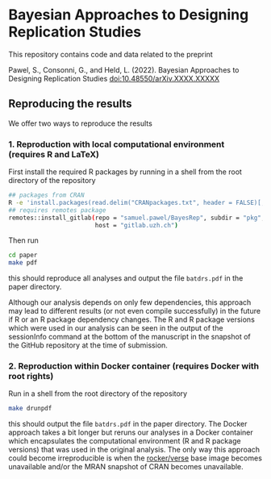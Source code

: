 # Bayesian Approaches to Designing Replication Studies

This repository contains code and data related to the preprint

Pawel, S., Consonni, G., and Held, L. (2022). Bayesian Approaches to Designing
Replication Studies
[doi:10.48550/arXiv.XXXX.XXXXX](https://doi.org/10.48550/arXiv.XXXX.XXXX)

## Reproducing the results

We offer two ways to reproduce the results

### 1. Reproduction with local computational environment (requires R and LaTeX)

First install the required R packages by running in a shell from the root
directory of the repository

``` sh
## packages from CRAN
R -e 'install.packages(read.delim("CRANpackages.txt", header = FALSE)[,1])'
## requires remotes package
remotes::install_gitlab(repo = "samuel.pawel/BayesRep", subdir = "pkg",
                        host = "gitlab.uzh.ch")

```

Then run

``` sh
cd paper
make pdf
```

this should reproduce all analyses and output the file `batdrs.pdf` in the paper
directory.

Although our analysis depends on only few dependencies, this approach may lead
to different results (or not even compile successfully) in the future if R or an
R package dependency changes. The R and R package versions which were used in
our analysis can be seen in the output of the sessionInfo command at the bottom
of the manuscript in the snapshot of the GitHub repository at the time of
submission.

### 2. Reproduction within Docker container (requires Docker with root rights)

Run in a shell from the root directory of the repository

``` sh
make drunpdf
```

this should output the file `batdrs.pdf` in the paper directory. The Docker
approach takes a bit longer but reruns our analyses in a Docker container which
encapsulates the computational environment (R and R package versions) that was
used in the original analysis. The only way this approach could become
irreproducible is when the [rocker/verse](https://hub.docker.com/r/rocker/verse)
base image becomes unavailable and/or the MRAN snapshot of CRAN becomes
unavailable.

